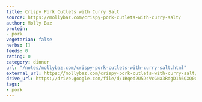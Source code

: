 ```yaml
---
title: Crispy Pork Cutlets with Curry Salt
source: https://mollybaz.com/crispy-pork-cutlets-with-curry-salt/
author: Molly Baz
protein:
- pork
vegetarian: false
herbs: []
feeds: 0
rating: 0
category: dinner
url: "/notes/mollybaz.com/crispy-pork-cutlets-with-curry-salt.html"
external_url: https://mollybaz.com/crispy-pork-cutlets-with-curry-salt/
drive_url: https://drive.google.com/file/d/1Rqed2U5DsVcGNa3RdgD1h6QXQ0CpMiUo/view?usp=drive_link
tags:
- pork
---
```



